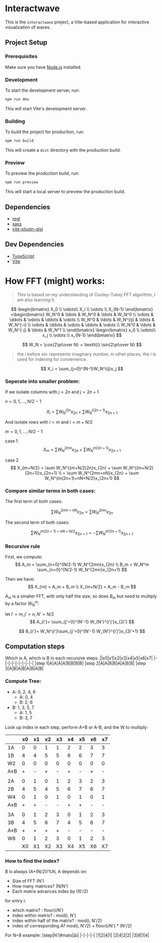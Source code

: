 # Interactwave

This is the `interactwave` project, a Vite-based application for interactive visualization of waves.

## Project Setup

### Prerequisites

Make sure you have [Node.js](https://nodejs.org/) installed.


### Development

To start the development server, run:
```sh
npm run dev
```
This will start Vite's development server.

### Building

To build the project for production, run:
```sh
npm run build
```
This will create a `dist` directory with the production build.

### Preview

To preview the production build, run:
```sh
npm run preview
```
This will start a local server to preview the production build.

## Dependencies

- [regl](https://github.com/regl-project/regl)
- [sass](https://sass-lang.com/)
- [vite-plugin-glsl](https://github.com/UstymUkhman/vite-plugin-glsl)

## Dev Dependencies

- [TypeScript](https://www.typescriptlang.org/)
- [Vite](https://vitejs.dev/)

# How FFT (might) works:

> This is based on my understanding of Cooley–Tukey FFT algorithm, I am also learning it.

$$
\begin{bmatrix}
X_0 \\ \vdots\\ X_i \\ \vdots \\ X_{N-1}
\end{bmatrix}
=\begin{bmatrix}
W_N^0 & \ldots & W_N^0 & \ldots & W_N^0 \\
\vdots & \ddots & \vdots & \ddots & \vdots \\
W_N^0 & \ldots & W_N^{ij} & \ldots & W_N^{-i} \\
\vdots & \ddots & \vdots & \ddots & \vdots \\
W_N^0 & \ldots & W_N^{-j} & \ldots & W_N^1 \\
\end{bmatrix}
\begin{bmatrix}
x_0 \\ \vdots\\ x_j \\ \vdots \\ x_{N-1}
\end{bmatrix}
$$

$$
W_N = \cos{2\pi\over N} + \textit{i} \sin{2\pi\over N}
$$

> the $\textit{i}$ before $\sin$ represents imaginary number, in other places, the $i$ is used for indexing for convenience.


$$
X_i = \sum_{j=0}^{N-1}W_N^{ij}x_j
$$

### Seperate into smaller problem:
If we isolate columns with $j=2n$ and $j=2n+1$

$n=0, 1, \ldots, N/2-1$

$$
X_i = \sum W_N^{i2n}x_{2n} + \sum W_N^{i(2n+1)}x_{2n+1}
$$

And isolate rows with $i=m$ and $i=m+N/2$

$m=0, 1, \ldots, N/2-1$

case 1
$$
X_m = \sum W_N^{2mn}x_{2n} + \sum W_N^{m(2n+1)}x_{2n+1}
$$

 case 2
$$
X_{m+N/2} = \sum W_N^{(m+N/2)2n}x_{2n} + \sum W_N^{(m+N/2)(2n+1)}x_{2n+1}
\\
= \sum W_N^{2mn+nN}x_{2n} + \sum W_N^{m(2n+1)+nN+N/2}x_{2n+1}
$$

### Compare similar terms in both cases:

The first term of both cases:

$$
\sum W_N^{2mn+nN}x_{2n} = \sum W_N^{2mn}x_{2n}
$$

The second term of both cases:

$$
\sum W_N^{m(2n+1)+nN+N/2}x_{2n+1} = - \sum W_N^{m(2n+1)}x_{2n+1}
$$

### Recursive rule

First, we compute:
$$
A_m = \sum_{n=0}^{N/2-1} W_N^{2mn}x_{2n}
\\
B_m = W_N^m \sum_{n=0}^{N/2-1} W_N^{2mn}x_{2n+1}
$$

Then we have:
$$
X_{m} = A_m + B_m
\\
X_{m+N/2} = A_m - B_m
$$

$A_m$ is a smaller FFT, with only half the size, so does $B_m$ but need to multiply by a factor $W_{N}^m$:

let $i'=m,j'=n, N'=N/2$
$$
A_{i'}= \sum_{j'=0}^{N'-1} W_{N'}^{i'j'}x_{2i'}
$$


$$
B_{i'}= W_N^{i'}\sum_{j'=0}^{N'-1} W_{N'}^{i'j'}x_{2i'+1}
$$


## Computation steps

Which is A, which is B in each recursive steps:
||x0|x1|x2|x3|x4|x5|x6|x7|
|-|-|-|-|-|-|-|-|-|
|step 1|A|A|A|A|B|B|B|B|
|step 2|A|A|B|B|A|A|B|B|
|step 3|A|B|A|B|A|B|A|B|

### Compute Tree:
- A: 0, 2, 4, 6
  - A: 0, 4
  - B: 2, 6
- B: 1, 3, 5, 7
  - A: 1, 5
  - B: 3, 7

Look up index in each step, perform A+B or A-B, and the W to multiply:

||x0|x1|x2|x3|x4|x5|x6|x7|
|-|-|-|-|-|-|-|-|-|
|1A|0|0|1|1|2|2|3|3|
|1B|4|4|5|5|6|6|7|7|
|W2|0|0|0|0|0|0|0|0|
|A±B|+|-|+|-|+|-|+|-|
||
|2A|0|1|0|1|2|3|2|3|
|2B|4|5|4|5|6|7|6|7|
|W4|0|1|0|1|0|1|0|1|
|A±B|+|+|-|-|+|+|-|-|
||
|3A|0|1|2|3|0|1|2|3|
|3B|4|5|6|7|4|5|6|7|
|A±B|+|+|+|+|-|-|-|-|
|W8|0|1|2|3|0|1|2|3|
||X0|X1|X2|X3|X4|X5|X6|X7|

### How to find the index?
B is always (A+(N/2))%N, 
A depends on: 
- Size of FFT (N')
- How many matrices? (N/N')
- Each matrix advances index by (N'/2)

for entry i:
- which matrix? : floor(i/N')
- index within matrix? : mod(i, N')
- index within half of the matrix? : mod(i, N'/2)
- index of corresponding A? mod(i, N'/2) + floor(i/N') * (N'/2)

For N=8 example:
|step|N'|#mats|Δi|
|-|-|-|-|
|1|2|4|1|
|2|4|2|2|
|3|8|1|4|
